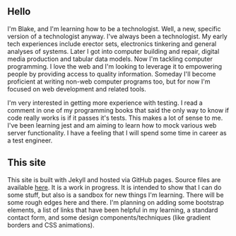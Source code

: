 ## Hello ##
I'm Blake, and I'm learning how to be a technologist. Well, a new, specific version of a technologist anyway. I've always been a technologist. My early tech experiences include erector sets, electronics tinkering and general analyses of systems. Later I got into computer building and repair, digital media production and tabular data models. Now I'm tackling computer programming. I love the web and I'm looking to leverage it to empowering people by providing access to quality information. Someday I'll become proficient at writing non-web computer programs too, but for now I'm focused on web development and related tools.   

I'm very interested in getting more experience with testing. I read a comment in one of my programming books that said the only way to know if code really works is if it passes it's tests. This makes a lot of sense to me. I've been learning jest and am aiming to learn how to mock various web server functionality. I have a feeling that I will spend some time in career as a test engineer.  

## This site ##
This site is built with Jekyll and hosted via GitHub pages. Source files are available [here](https://github.com/Blake-Jarsky/blake-jarsky.github.io). It is a work in progress. It is intended to show that I can do some stuff, but also is a sandbox for new things I'm learning. There will be some rough edges here and there. I'm planning on adding some bootstrap elements, a list of links that have been helpful in my learning, a standard contact form, and some design components/techniques (like gradient borders and CSS animations). 
